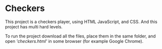 # Checkers
This project is a checkers player, using HTML JavaScript, and CSS. And this project has multi hard levels.

To run the project download all the files, place them in the same folder, and open <i>'checkers.html'</i> in some browser (for example Google Chrome).
